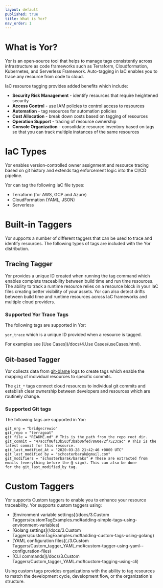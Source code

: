 ```yaml
---
layout: default
published: true
title: What is Yor?
nav_order: 1
---
```


# What is Yor?

Yor is an open-source tool that helps to manage tags consistently across infrastructure as code frameworks such as 
Terraform, Cloudformation, Kubernetes, and Serverless Framework. Auto-tagging in IaC enables you to trace any resource 
from code to cloud.

IaC resource tagging provides added benefits which include:
* **Security Risk Management** - identify resources that require heightened security
* **Access Control** - use IAM policies to control access to resources
* **Automation** - tag resources for automation policies
* **Cost Allocation** - break down costs based on tagging of resources
* **Operation Support** - tracing of resource ownership
* **Console Organization** - consolidate resource inventory based on tags so that you can track multiple instances of the same resources

# IaC Types
Yor enables version-controlled owner assignment and resource tracing based on git history and extends tag enforcement logic 
into the CI/CD pipeline. 

Yor can tag the following IaC file types:
  * Terraform (for AWS, GCP and Azure)
  * CloudFormation (YAML, JSON)
  * Serverless

# Built-in Taggers

Yor supports a number of different taggers that can be used to trace and identify resources. The following types of tags are
included with the Yor distribution.

## Tracing Tagger

Yor provides a unique ID created when running the tag command which enables complete traceability between build time and run time resources.
The ability to track a runtime resource relies on a resource block in your IaC files creating better visibility of your assets. Yor can also detect 
drifts between build time and runtime resources across IaC frameworks and 
multiple cloud providers. 

### Supported Yor Trace Tags
The following tags are supported in Yor:

```yor_trace``` which is a unique ID provided when a resource is tagged.

For examples see [Use Cases](/docs/4.Use Cases/useCases.html).

## Git-based Tagger
Yor collects data from [git-blame](https://git-scm.com/docs/git-blame) logs to create tags which enable the mapping of individual 
resources to specific commits. 

The ```git_*``` tags connect cloud resources to individual git commits and establish clear ownership between developers and 
resources which are routinely change.

### Supported Git tags
The following tags are supported in Yor:
```
git_org = "bridgecrewio"
git_repo = "terragoat"
git_file = "README.md" # This is the path from the repo root dir.
git_commit = "47accf06f13b503f3bab06fed7860e72f7523cac" # This is the latest commit for this resource.
git_last_modified_At = "2020-03-28 21:42:46 +0000 UTC"
git_last_modified_by = "schosterbarak@gmail.com"
git_modifiers = "schosterbarak/baraks" # These are extracted from emails (everything before the @ sign). This can also be done 
for the git_last_modified_by tag.
```

# Custom Taggers

Yor supports Custom taggers to enable you to enhance your resource traceability. Yor supports custom taggers using:
* [Environment variable settings](/docs/3.Custom Taggers/customTagExamples.md#adding-simple-tags-using-environment-variables) 
* [Golang settings](/docs/3.Custom Taggers/customTagExamples.md#adding-custom-tags-using-golang)
* [YAML configuration files](./3.Custom Taggers/Custom_tagger_YAML.md#custom-tagger-using-yaml--configuration-files)  
* [CLI commands](/docs/3.Custom Taggers/Custom_tagger_YAML.md#custom-tagging-using-cli)

Using custom tags provides organizations with the ability to tag resources to match the development cycle, development flow, or the organization's 
structure.


